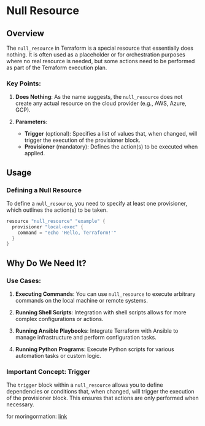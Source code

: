 # Null Resource

## Overview

The `null_resource` in Terraform is a special resource that essentially does nothing. It is often used as a placeholder or for orchestration purposes where no real resource is needed, but some actions need to be performed as part of the Terraform execution plan.

### Key Points:

1. **Does Nothing**: As the name suggests, the `null_resource` does not create any actual resource on the cloud provider (e.g., AWS, Azure, GCP).

2. **Parameters**:
    - **Trigger** (optional): Specifies a list of values that, when changed, will trigger the execution of the provisioner block.
    - **Provisioner** (mandatory): Defines the action(s) to be executed when applied.

## Usage

### Defining a Null Resource

To define a `null_resource`, you need to specify at least one provisioner, which outlines the action(s) to be taken.

```h
resource "null_resource" "example" {
  provisioner "local-exec" {
    command = "echo 'Hello, Terraform!'"
  }
}
```

## Why Do We Need It?

### Use Cases:

1. **Executing Commands**: You can use `null_resource` to execute arbitrary commands on the local machine or remote systems.

2. **Running Shell Scripts**: Integration with shell scripts allows for more complex configurations or actions.

3. **Running Ansible Playbooks**: Integrate Terraform with Ansible to manage infrastructure and perform configuration tasks.

4. **Running Python Programs**: Execute Python scripts for various automation tasks or custom logic.

### Important Concept: Trigger

The `trigger` block within a `null_resource` allows you to define dependencies or conditions that, when changed, will trigger the execution of the provisioner block. This ensures that actions are only performed when necessary.

for moringormation: [link](https://jhooq.com/terraform-null-resource/)